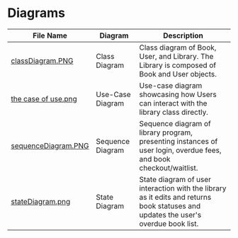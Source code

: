 # Diagrams
| File Name | Diagram | Description | 
| --- | --- | --- |
| [classDiagram.PNG](https://github.com/ArjayReyes/CS-151-Tully/blob/3a59ab931e5298c9be705fcf000b86f617b55675/diagrams/classDiagram.PNG) | Class Diagram | Class diagram of Book, User, and Library. The Library is composed of Book and User objects. |
| [the case of use.png](https://github.com/ArjayReyes/CS-151-Tully/blob/3a59ab931e5298c9be705fcf000b86f617b55675/diagrams/the%20case%20of%20use.png) | Use-Case Diagram | Use-case diagram showcasing how Users can interact with the library class directly. |
| [sequenceDiagram.PNG](https://github.com/ArjayReyes/CS-151-Tully/blob/3a59ab931e5298c9be705fcf000b86f617b55675/diagrams/sequenceDiagram.PNG) | Sequence Diagram | Sequence diagram of library program, presenting instances of user login, overdue fees, and book checkout/waitlist. |
| [stateDiagram.png](https://github.com/ArjayReyes/CS-151-Tully/blob/de13f3f0b1aea7fe0c0e84bd7a50f48e9c0fd51f/diagrams/stateDiagram.png) | State Diagram | State diagram of user interaction with the library as it edits and returns book statuses and updates the user's overdue book list. |
